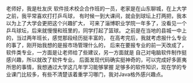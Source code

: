 老师好，我是杜友庆
  软件技术校企合作班的一员，老家是在山东聊城，在上大学之前，我平常喜欢打打乒乓球，
有时候一到大课间，就会到球坛上打两把，我本以为上了大学会更把这个兴趣扩大，
可来了淄博职业学院一年多了，没看见一个乒乓球坛，后来就慢慢和班里的，同学打起了篮球。
之前是在当地的县城一中上的，当过两年班长，感觉那段经历挺丰富的，
在高考完后，我就考虑报什么专业的事了，刚开始我想的是报市场管理什么的，
后来在要报专业的前一天改成了，软件类专业，一方面是让老师给了些建议，另一方面就是
自己对电脑软件制作挺感兴趣，所以就改了软件专业。
后面发现代码确实挺神奇的，可以完成好多匪夷所思的事情，我想通过大学这几年学习能够掌握
足够多的软件知识，现在学的专业课门比较多，有些不清楚该着重学习哪门，我对Java格外感兴趣点。

  

